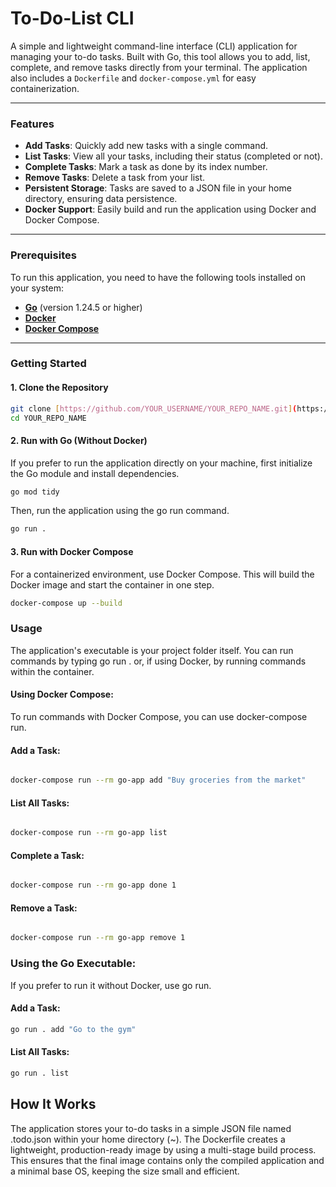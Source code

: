 # To-Do-List CLI

A simple and lightweight command-line interface (CLI) application for managing your to-do tasks. Built with Go, this tool allows you to add, list, complete, and remove tasks directly from your terminal. The application also includes a `Dockerfile` and `docker-compose.yml` for easy containerization.

---

### Features

* **Add Tasks**: Quickly add new tasks with a single command.
* **List Tasks**: View all your tasks, including their status (completed or not).
* **Complete Tasks**: Mark a task as done by its index number.
* **Remove Tasks**: Delete a task from your list.
* **Persistent Storage**: Tasks are saved to a JSON file in your home directory, ensuring data persistence.
* **Docker Support**: Easily build and run the application using Docker and Docker Compose.

---

### Prerequisites

To run this application, you need to have the following tools installed on your system:

* **[Go](https://go.dev/doc/install)** (version 1.24.5 or higher)
* **[Docker](https://docs.docker.com/get-docker/)**
* **[Docker Compose](https://docs.docker.com/compose/install/)**

---

### Getting Started

#### 1. Clone the Repository

```sh
git clone [https://github.com/YOUR_USERNAME/YOUR_REPO_NAME.git](https://github.com/YOUR_USERNAME/YOUR_REPO_NAME.git)
cd YOUR_REPO_NAME
```
#### 2. Run with Go (Without Docker)
If you prefer to run the application directly on your machine, first initialize the Go module and install dependencies.

```sh
go mod tidy
```
Then, run the application using the go run command.
```sh
go run .
```
#### 3. Run with Docker Compose
For a containerized environment, use Docker Compose. This will build the Docker image and start the container in one step.

```sh
docker-compose up --build
```
### Usage
The application's executable is your project folder itself. You can run commands by typing go run . or, if using Docker, by running commands within the container.

#### Using Docker Compose:
To run commands with Docker Compose, you can use docker-compose run.

#### Add a Task:

```sh

docker-compose run --rm go-app add "Buy groceries from the market"
```
#### List All Tasks:

```sh

docker-compose run --rm go-app list
```
#### Complete a Task:

```sh

docker-compose run --rm go-app done 1
```
#### Remove a Task:

```sh

docker-compose run --rm go-app remove 1
```
### Using the Go Executable:
If you prefer to run it without Docker, use go run.

#### Add a Task:

```sh
go run . add "Go to the gym"
```
#### List All Tasks:

```sh
go run . list
```
## How It Works
The application stores your to-do tasks in a simple JSON file named .todo.json within your home directory (~). The Dockerfile creates a lightweight, production-ready image by using a multi-stage build process. This ensures that the final image contains only the compiled application and a minimal base OS, keeping the size small and efficient.